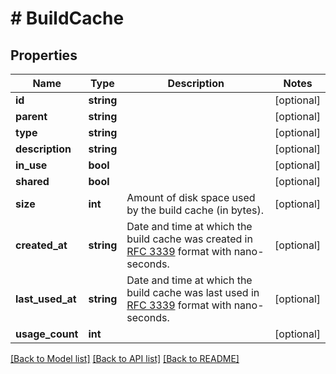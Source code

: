 # # BuildCache

## Properties

Name | Type | Description | Notes
------------ | ------------- | ------------- | -------------
**id** | **string** |  | [optional]
**parent** | **string** |  | [optional]
**type** | **string** |  | [optional]
**description** | **string** |  | [optional]
**in_use** | **bool** |  | [optional]
**shared** | **bool** |  | [optional]
**size** | **int** | Amount of disk space used by the build cache (in bytes). | [optional]
**created_at** | **string** | Date and time at which the build cache was created in [RFC 3339](https://www.ietf.org/rfc/rfc3339.txt) format with nano-seconds. | [optional]
**last_used_at** | **string** | Date and time at which the build cache was last used in [RFC 3339](https://www.ietf.org/rfc/rfc3339.txt) format with nano-seconds. | [optional]
**usage_count** | **int** |  | [optional]

[[Back to Model list]](../../README.md#models) [[Back to API list]](../../README.md#endpoints) [[Back to README]](../../README.md)
